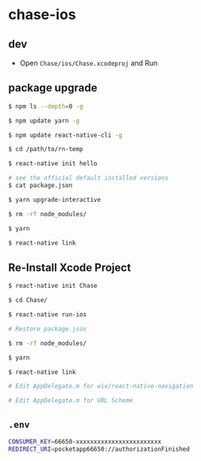 # chase-ios

## dev

- Open `Chase/ios/Chase.xcodeproj` and Run

## package upgrade

```bash
$ npm ls --depth=0 -g

$ npm update yarn -g

$ npm update react-native-cli -g
```

```bash
$ cd /path/to/rn-temp

$ react-native init hello

# see the official default installed versions
$ cat package.json
```

```bash
$ yarn upgrade-interactive

$ rm -rf node_modules/

$ yarn

$ react-native link
```

## Re-Install Xcode Project

```bash
$ react-native init Chase

$ cd Chase/

$ react-native run-ios

# Restore package.json

$ rm -rf node_modules/

$ yarn

$ react-native link

# Edit AppDelegate.m for wix/react-native-navigation

# Edit AppDelegate.m for URL Scheme
```

## `.env`

```bash
CONSUMER_KEY=66650-xxxxxxxxxxxxxxxxxxxxxxxx
REDIRECT_URI=pocketapp66650://authorizationFinished
```
